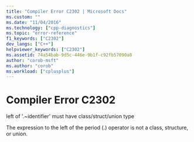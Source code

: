 ```yaml
---
title: "Compiler Error C2302 | Microsoft Docs"
ms.custom: ""
ms.date: "11/04/2016"
ms.technology: ["cpp-diagnostics"]
ms.topic: "error-reference"
f1_keywords: ["C2302"]
dev_langs: ["C++"]
helpviewer_keywords: ["C2302"]
ms.assetid: 74a54bab-9d5c-446e-9b1f-c92fb57090a8
author: "corob-msft"
ms.author: "corob"
ms.workload: ["cplusplus"]
---
```

# Compiler Error C2302
left of '.~identifier' must have class/struct/union type  
  
 The expression to the left of the period (.) operator is not a class, structure, or union.